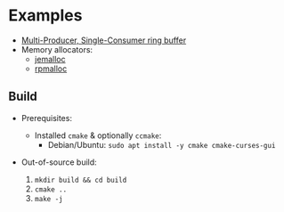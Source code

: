 # Examples
* [Multi-Producer, Single-Consumer ring buffer](./mpsc_rb_demo.c)
* Memory allocators:
  * [jemalloc](memory_allocators/jemalloc)
  * [rpmalloc](memory_allocators/rpmalloc)


## Build
* Prerequisites:
  * Installed `cmake` & optionally `ccmake`:
    * Debian/Ubuntu: `sudo apt install -y cmake cmake-curses-gui`

* Out-of-source build:
  1. `mkdir build && cd build`
  2. `cmake ..`
  3. `make -j`

